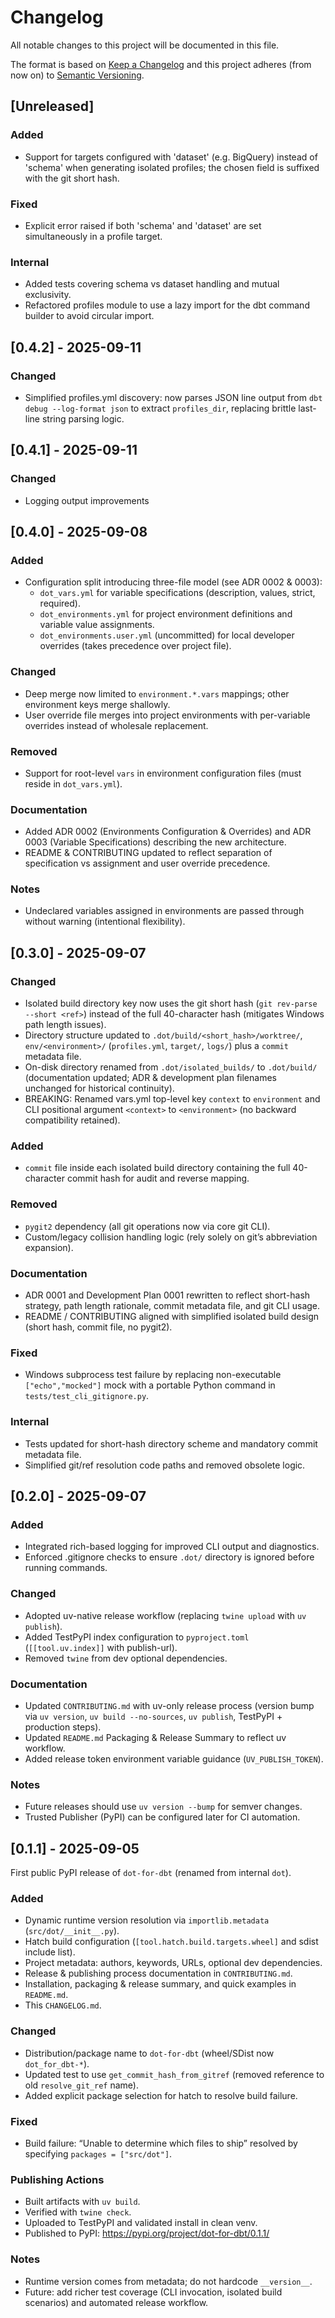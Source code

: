 # Changelog

All notable changes to this project will be documented in this file.

The format is based on [Keep a Changelog](https://keepachangelog.com/en/1.1.0/) and this project adheres (from now on) to [Semantic Versioning](https://semver.org/spec/v2.0.0.html).

## [Unreleased]

### Added
- Support for targets configured with 'dataset' (e.g. BigQuery) instead of 'schema' when generating isolated profiles; the chosen field is suffixed with the git short hash.

### Fixed
- Explicit error raised if both 'schema' and 'dataset' are set simultaneously in a profile target.

### Internal
- Added tests covering schema vs dataset handling and mutual exclusivity.
- Refactored profiles module to use a lazy import for the dbt command builder to avoid circular import.

## [0.4.2] - 2025-09-11

### Changed
- Simplified profiles.yml discovery: now parses JSON line output from `dbt debug --log-format json` to extract `profiles_dir`, replacing brittle last-line string parsing logic.

## [0.4.1] - 2025-09-11

### Changed
- Logging output improvements

## [0.4.0] - 2025-09-08

### Added
- Configuration split introducing three-file model (see ADR 0002 & 0003):
  - `dot_vars.yml` for variable specifications (description, values, strict, required).
  - `dot_environments.yml` for project environment definitions and variable value assignments.
  - `dot_environments.user.yml` (uncommitted) for local developer overrides (takes precedence over project file).

### Changed
- Deep merge now limited to `environment.*.vars` mappings; other environment keys merge shallowly.
- User override file merges into project environments with per-variable overrides instead of wholesale replacement.

### Removed
- Support for root-level `vars` in environment configuration files (must reside in `dot_vars.yml`).

### Documentation
- Added ADR 0002 (Environments Configuration & Overrides) and ADR 0003 (Variable Specifications) describing the new architecture.
- README & CONTRIBUTING updated to reflect separation of specification vs assignment and user override precedence.

### Notes
- Undeclared variables assigned in environments are passed through without warning (intentional flexibility).

## [0.3.0] - 2025-09-07

### Changed
- Isolated build directory key now uses the git short hash (`git rev-parse --short <ref>`) instead of the full 40-character hash (mitigates Windows path length issues).
- Directory structure updated to `.dot/build/<short_hash>/worktree/`, `env/<environment>/` (`profiles.yml`, `target/`, `logs/`) plus a `commit` metadata file.
- On-disk directory renamed from `.dot/isolated_builds/` to `.dot/build/` (documentation updated; ADR & development plan filenames unchanged for historical continuity).
- BREAKING: Renamed vars.yml top-level key `context` to `environment` and CLI positional argument `<context>` to `<environment>` (no backward compatibility retained).

### Added
- `commit` file inside each isolated build directory containing the full 40-character commit hash for audit and reverse mapping.

### Removed
- `pygit2` dependency (all git operations now via core git CLI).
- Custom/legacy collision handling logic (rely solely on git’s abbreviation expansion).

### Documentation
- ADR 0001 and Development Plan 0001 rewritten to reflect short-hash strategy, path length rationale, commit metadata file, and git CLI usage.
- README / CONTRIBUTING aligned with simplified isolated build design (short hash, commit file, no pygit2).

### Fixed
- Windows subprocess test failure by replacing non-executable `["echo","mocked"]` mock with a portable Python command in `tests/test_cli_gitignore.py`.

### Internal
- Tests updated for short-hash directory scheme and mandatory commit metadata file.
- Simplified git/ref resolution code paths and removed obsolete logic.

## [0.2.0] - 2025-09-07

### Added
- Integrated rich-based logging for improved CLI output and diagnostics.
- Enforced .gitignore checks to ensure `.dot/` directory is ignored before running commands.

### Changed
- Adopted uv-native release workflow (replacing `twine upload` with `uv publish`).
- Added TestPyPI index configuration to `pyproject.toml` (`[[tool.uv.index]]` with publish-url).
- Removed `twine` from dev optional dependencies.

### Documentation
- Updated `CONTRIBUTING.md` with uv-only release process (version bump via `uv version`, `uv build --no-sources`, `uv publish`, TestPyPI + production steps).
- Updated `README.md` Packaging & Release Summary to reflect uv workflow.
- Added release token environment variable guidance (`UV_PUBLISH_TOKEN`).

### Notes
- Future releases should use `uv version --bump` for semver changes.
- Trusted Publisher (PyPI) can be configured later for CI automation.

## [0.1.1] - 2025-09-05
First public PyPI release of `dot-for-dbt` (renamed from internal `dot`).

### Added
- Dynamic runtime version resolution via `importlib.metadata` (`src/dot/__init__.py`).
- Hatch build configuration (`[tool.hatch.build.targets.wheel]` and sdist include list).
- Project metadata: authors, keywords, URLs, optional dev dependencies.
- Release & publishing process documentation in `CONTRIBUTING.md`.
- Installation, packaging & release summary, and quick examples in `README.md`.
- This `CHANGELOG.md`.

### Changed
- Distribution/package name to `dot-for-dbt` (wheel/SDist now `dot_for_dbt-*`).
- Updated test to use `get_commit_hash_from_gitref` (removed reference to old `resolve_git_ref` name).
- Added explicit package selection for hatch to resolve build failure.

### Fixed
- Build failure: “Unable to determine which files to ship” resolved by specifying `packages = ["src/dot"]`.

### Publishing Actions
- Built artifacts with `uv build`.
- Verified with `twine check`.
- Uploaded to TestPyPI and validated install in clean venv.
- Published to PyPI: https://pypi.org/project/dot-for-dbt/0.1.1/

### Notes
- Runtime version comes from metadata; do not hardcode `__version__`.
- Future: add richer test coverage (CLI invocation, isolated build scenarios) and automated release workflow.
